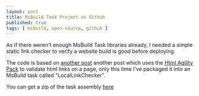 ```yaml
---
layout: post
title: MsBuild Task Project on Github
published: true
tags: [ msbuild, open-source, github ]
---
```


As if there weren't enough MsBuild Task libraries already, I needed a simple 
static link checker to verify a website build is good before deploying.

The code is based on [another post](http://deejaygraham.github.io/2014/05/29/html-link-validation/) 
another post which uses the [Html Agility Pack](http://htmlagilitypack.codeplex.com/) to 
validate html links on a page, only this time I've packaged it into an MsBuild 
task called "LocalLinkChecker".
 
You can get a zip of the task assembly [here](https://github.com/deejaygraham/msbuild-tasks/blob/master/msbuild-tasks.zip)

